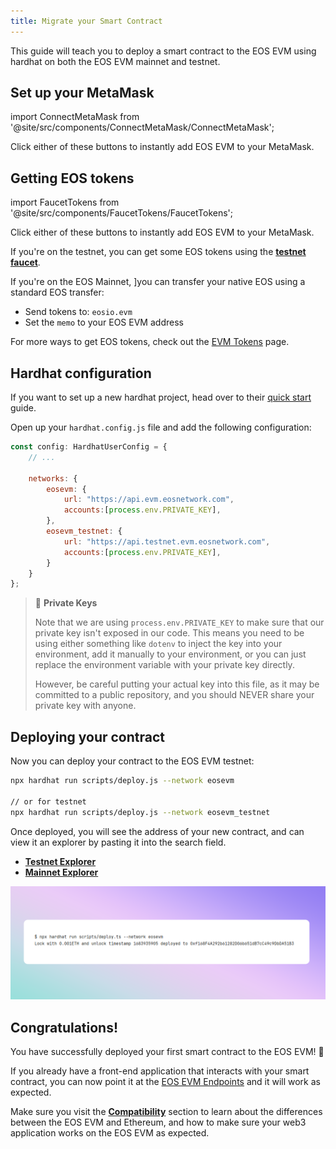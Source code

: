 ```yaml
---
title: Migrate your Smart Contract
---
```


This guide will teach you to deploy a smart contract to the EOS EVM using hardhat on both the EOS EVM mainnet and testnet.

## Set up your MetaMask


import ConnectMetaMask from '@site/src/components/ConnectMetaMask/ConnectMetaMask';

Click either of these buttons to instantly add EOS EVM to your MetaMask.

<ConnectMetaMask />


## Getting EOS tokens

import FaucetTokens from '@site/src/components/FaucetTokens/FaucetTokens';

Click either of these buttons to instantly add EOS EVM to your MetaMask.

<FaucetTokens />

If you're on the testnet, you can get some EOS tokens using the [**testnet faucet**](https://faucet.testnet.evm.eosnetwork.com/).

If you're on the EOS Mainnet, ]you can transfer your native EOS using a standard EOS transfer:
- Send tokens to: `eosio.evm`
- Set the `memo` to your EOS EVM address

For more ways to get EOS tokens, check out the [EVM Tokens](/evm/10_quick-start/03_evm-tokens.md) page.

## Hardhat configuration

If you want to set up a new hardhat project, head over to their [quick start](https://hardhat.org/hardhat-runner/docs/getting-started#quick-start)
guide.


Open up your `hardhat.config.js` file and add the following configuration:


```javascript
const config: HardhatUserConfig = {
    // ...

    networks: {
        eosevm: {
            url: "https://api.evm.eosnetwork.com",
            accounts:[process.env.PRIVATE_KEY],
        },
        eosevm_testnet: {
            url: "https://api.testnet.evm.eosnetwork.com",
            accounts:[process.env.PRIVATE_KEY],
        }
    }
};
```

> 🔑 **Private Keys**
> 
> Note that we are using `process.env.PRIVATE_KEY` to make sure that our private key isn't exposed in our code.
> This means you need to be using either something like `dotenv` to inject the key into your environment,
> add it manually to your environment, or you can just replace the environment variable with your private key directly.
> 
> However, be careful putting your actual key into this file, as it may be committed to a public repository,
> and you should NEVER share your private key with anyone.

## Deploying your contract

Now you can deploy your contract to the EOS EVM testnet:

```bash
npx hardhat run scripts/deploy.js --network eosevm

// or for testnet
npx hardhat run scripts/deploy.js --network eosevm_testnet
```

Once deployed, you will see the address of your new contract, and can view it an explorer by pasting it 
into the search field.

- [**Testnet Explorer**](https://explorer.testnet.evm.eosnetwork.com/)
- [**Mainnet Explorer**](https://explorer.evm.eosnetwork.com/)

![deploy hardhat](/images/deploy_hardhat.png)

## Congratulations!

You have successfully deployed your first smart contract to the EOS EVM! 🎉

If you already have a front-end application that interacts with your smart contract, you can now point it at the 
[EOS EVM Endpoints](./10_endpoints.md) and it will work as expected.

Make sure you visit the [**Compatibility**](../30_compatibility/index.md) section to learn about the differences between
the EOS EVM and Ethereum, and how to make sure your web3 application works on the EOS EVM as expected.
